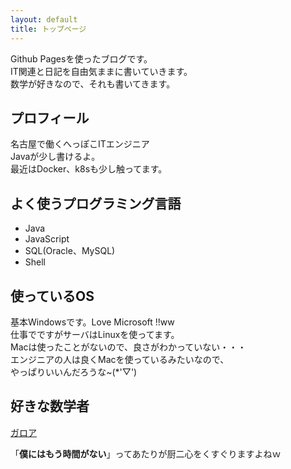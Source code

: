 ```yaml
---
layout: default
title: トップページ
---
```

Github Pagesを使ったブログです。  
IT関連と日記を自由気ままに書いていきます。  
数学が好きなので、それも書いてきます。

## プロフィール

名古屋で働くへっぽこITエンジニア  
Javaが少し書けるよ。  
最近はDocker、k8sも少し触ってます。

## よく使うプログラミング言語

- Java
- JavaScript
- SQL(Oracle、MySQL)
- Shell

## 使っているOS

基本Windowsです。Love Microsoft !!ww  
仕事でですがサーバはLinuxを使ってます。  
Macは使ったことがないので、良さがわかっていない・・・  
エンジニアの人は良くMacを使っているみたいなので、  
やっぱりいいんだろうな~(*'▽')

## 好きな数学者

[ガロア](https://ja.wikipedia.org/wiki/%E3%82%A8%E3%83%B4%E3%82%A1%E3%83%AA%E3%82%B9%E3%83%88%E3%83%BB%E3%82%AC%E3%83%AD%E3%82%A2)

「**僕にはもう時間がない**」ってあたりが厨二心をくすぐりますよねｗ
